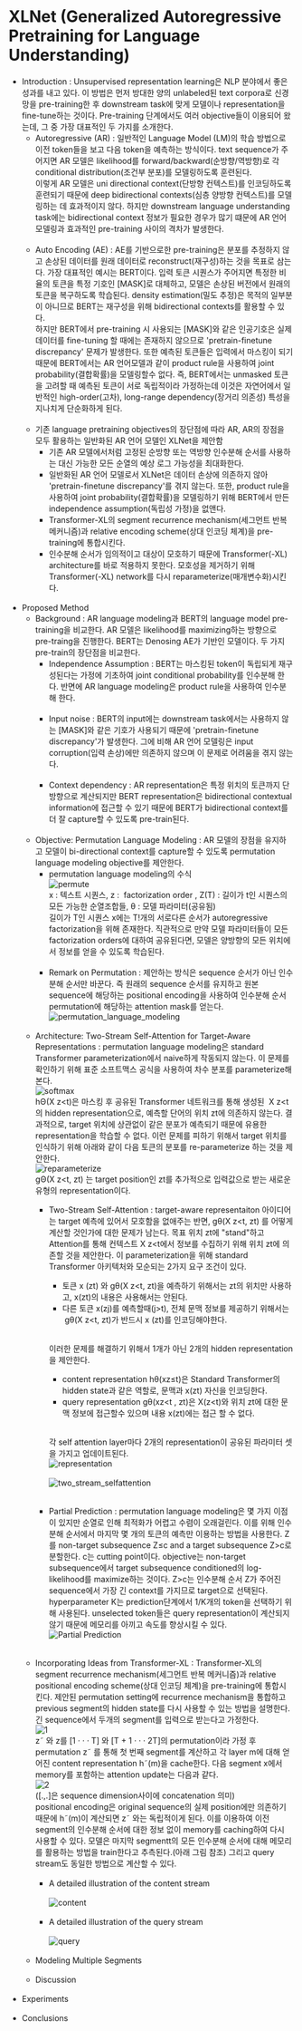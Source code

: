 # XLNet (Generalized Autoregressive Pretraining for Language Understanding)

- Introduction : Unsupervised representation learning은 NLP 분야에서 좋은 성과를 내고 있다. 이 방법은 먼저 방대한 양의 unlabeled된 text corpora로 신경망을 pre-training한 후 downstream task에 맞게 모델이나 representation을 fine-tune하는 것이다. Pre-training 단계에서도 여러 objective들이 이용되어 왔는데, 그 중 가장 대표적인 두 가지를 소개한다.
  - Autoregressive (AR) : 일반적인 Language Model (LM)의 학습 방법으로 이전 token들을 보고 다음 token을 예측하는 방식이다. text sequence가 주어지면 AR 모델은 likelihood를 forward/backward(순방향/역방향)로 각 conditional distribution(조건부 분포)를 모델링하도록 훈련된다.<br>
  이렇게 AR 모델은 uni directional context(단방향 컨텍스트)를 인코딩하도록 훈련되기 때문에 deep bidirectional contexts(심층 양방향 컨텍스트)를 모델링하는 데 효과적이지 않다. 하지만 downstream language understanding task에는 bidirectional context 정보가 필요한 경우가 많기 떄문에 AR 언어 모델링과 효과적인 pre-training 사이의 격차가 발생한다.
  <br><br>
  - Auto Encoding (AE) : AE를 기반으로한 pre-training은 분포를 추정하지 않고 손상된 데이터를 원래 데이터로 reconstruct(재구성)하는 것을 목표로 삼는다. 가장 대표적인 예시는 BERT이다. 입력 토큰 시퀀스가 주어지면 특정한 비율의 토큰을 특정 기호인 [MASK]로 대체하고, 모델은 손상된 버전에서 원래의 토큰을 복구하도록 학습된다. density estimation(밀도 추정)은 목적의 일부분이 아니므로 BERT는 재구성을 위해 bidirectional contexts를 활용할 수 있다.<br>
  하지만 BERT에서 pre-training 시 사용되는 [MASK]와 같은 인공기호은 실제 데이터를 fine-tuning 할 때에는 존재하지 않으므로 'pretrain-finetune discrepancy' 문제가 발생한다. 또한 예측된 토큰들은 입력에서 마스킹이 되기 때문에 BERT에서는 AR 언어모델과 같이 product rule을 사용하여 joint probability(결합확률)을 모델링할수 없다. 
  즉, BERT에서는 unmasked 토큰을 고려할 때 예측된 토큰이 서로 독립적이라 가정하는데 이것은 자연어에서 일반적인 high-order(고차), long-range dependency(장거리 의존성) 특성을 지나치게 단순화하게 된다.
  <br><br>
  - 기존 language pretraining objectives의 장단점에 따라 AR, AR의 장점을 모두 활용하는 일반화된 AR 언어 모델인 XLNet을 제안함
    - 기존 AR 모델에서처럼 고정된 순방향 또는 역방향 인수분해 순서를 사용하는 대신 가능한 모든 순열의 예상 로그 가능성을 최대화한다.
    - 일반화된 AR 언어 모델로서 XLNet은 데이터 손상에 의존하지 않아 'pretrain-finetune discrepancy'를 겪지 않는다. 또한, product rule을 사용하여 joint probability(결합확률)을 모델링하기 위해 BERT에서 만든 independence assumption(독립성 가정)을 없앤다.
    - Transformer-XL의 segment recurrence mechanism(세그먼트 반복 메커니즘)과 relative encoding scheme(상대 인코딩 체계)을 pre-training에 통합시킨다.
    - 인수분해 순서가 임의적이고 대상이 모호하기 때문에 Transformer(-XL) architecture를 바로 적용하지 못한다. 모호성을 제거하기 위해 Transformer(-XL) network를 다시 reparameterize(매개변수화)시킨다.
<br><br>
- Proposed Method
  - Background : AR language modeling과 BERT의 language model pre-training을 비교한다. AR 모델은 likelihood를 maximizing하는 방향으로 pre-traing을 진행한다. BERT는 Denosing AE가 기반인 모델이다. 두 가지 pre-train의 장단점을 비교한다. 
    - Independence Assumption : BERT는 마스킹된 token이 독립되게 재구성된다는 가정에 기초하여 joint conditional probability를 인수분해 한다. 반면에 AR language modeling은 product rule을 사용하여 인수분해 한다.
    <br><br>
    - Input noise : BERT의 input에는 downstream task에서는 사용하지 않는 [MASK]와 같은 기호가 사용되기 때문에 'pretrain-finetune discrepancy'가 발생한다. 그에 비해 AR 언어 모델링은 input corruption(입력 손상)에만 의존하지 않으며 이 문제로 어려움을 겪지 않는다.
    <br><br>
    - Context dependency : AR representation은 특정 위치의 토큰까지 단방향으로 계산되지만 BERT representation은 bidirectional contextual information에 접근할 수 있기 때문에 BERT가 bidirectional context를 더 잘 capture할 수 있도록 pre-train된다.
  <br><br>
  - Objective: Permutation Language Modeling : AR 모델의 장점을 유지하고 모델이 bi-directional context를 capture할 수 있도록 permutation language modeling objective를 제안한다.
    - permutation language modeling의 수식<br>
    ![permute](https://user-images.githubusercontent.com/86700191/188071252-7d7e9fae-9f35-4b7a-b768-3ac04d4d8761.PNG) <br>
    x : 텍스트 시퀀스, z :  factorization order , Z(T) : 길이가 t인 시퀀스의 모든 가능한 순열조합들, θ : 모델 파라미터(공유됨)  <br>
    길이가 T인 시퀀스 x에는 T!개의 서로다른 순서가 autoregressive factorization을 위해 존재한다. 직관적으로 만약 모델 파라미터들이 모든 factorization orders에 대하여 공유된다면, 모델은 양방향의 모든 위치에서 정보를 얻을 수 있도록 학습된다.
    <br><br>
    - Remark on Permutation : 제안하는 방식은 sequence 순서가 아닌 인수분해 순서만 바꾼다. 즉 원래의 sequence 순서를 유지하고 원본 sequence에 해당하는 positional encoding을 사용하여 인수분해 순서 permutation에 해당하는 attention mask를 얻는다. <br>
    ![permutation_language_modeling](https://user-images.githubusercontent.com/86700191/188073268-09536c2d-78b9-4372-85ea-965a2f07b519.PNG)
  <br><br>
  - Architecture: Two-Stream Self-Attention for Target-Aware Representations : permutation language modeling은 standard Transformer parameterization에서 naive하게 작동되지 않는다. 이 문제를 확인하기 위해 표준 소프트맥스 공식을 사용하여 차수 분포를 parameterize해본다. <br>
  ![softmax](https://user-images.githubusercontent.com/86700191/188366768-a4aae51a-577f-4061-867c-03cb40babc72.png) <br>
  hΘ(X z<t)은 마스킹 후 공유된 Transformer 네트워크를 통해 생성된  X z<t의 hidden representation으로, 예측할 단어의 위치 zt에 의존하지 않는다. 결과적으로, target 위치에 상관없이 같은 분포가 예측되기 때문에 유용한 representation을 학습할 수 없다. 이런 문제를 피하기 위해서 target 위치를 인식하기 위해 아래와 같이 다음 토큰의 분포를 re-parameterize 하는 것을 제안한다. <br>
  ![reparameterize](https://user-images.githubusercontent.com/86700191/188367043-5ddf154a-4f4b-496f-8995-f9c8d5d64086.PNG) <br>
  gΘ(X z<t, zt) 는 target position인 zt를 추가적으로 입력값으로 받는 새로운 유형의 representation이다.
    - Two-Stream Self-Attention : target-aware representaiton 아이디어는 target 예측에 있어서 모호함을 없애주는 반면, gθ(X z<t, zt) 를 어떻게 계산할 것인가에 대한 문제가 남는다. 목표 위치 zt에 "stand"하고 Attention를 통해 컨텍스트 X z<t에서 정보를 수집하기 위해 위치 zt에 의존할 것을 제안한다. 이 parameterization을 위해  standard Transformer 아키텍처와 모순되는 2가지 요구 조건이 있다. <br>
      - 토큰 x (zt) 와 gθ(X z<t, zt)을 예측하기 위해서는 zt의 위치만 사용하고, x(zt)의 내용은 사용해서는 안된다.
      - 다른 토큰 x(zj)를 예측할때(j>t), 전체 문맥 정보를 제공하기 위해서는  gθ(X z<t, zt)가 반드시 x (zt)를 인코딩해야한다. <br><br>

      이러한 문제를 해결하기 위해서 1개가 아닌 2개의 hidden representation을 제안한다.
      - content representation hθ(xz≤t)은 Standard Transformer의 hidden state과 같은 역할로, 문맥과 x(zt) 자신을 인코딩한다.
      - query representation gθ(xz<t , zt)은 X(z<t)와 위치 zt에 대한 문맥 정보에 접근할수 있으며 내용 x(zt)에는 접근 할 수 없다. <br><br>
    
      각 self attention layer마다 2개의 representation이 공유된 파라미터 셋을 가지고 업데이트된다. <br>
      ![representation](https://user-images.githubusercontent.com/86700191/188372347-b0625644-c017-4962-a4af-8cd7ecf208e4.PNG) <br><br>
      ![two_stream_selfattention](https://user-images.githubusercontent.com/86700191/188372248-72205696-b04b-4fa6-89a0-40d780d2cd5b.png) <br><br>
    - Partial Prediction : permutation language modeling은 몇 가지 이점이 있지만 순열로 인해 최적화가 어렵고 수렴이 오래걸린다. 이를 위해 인수분해 순서에서 마지막 몇 개의 토큰의 예측만 이용하는 방법을 사용한다. Z를 non-target subsequence Z≤c and a target subsequence Z>c로 분할한다. c는 cutting point이다.
    objective는 non-target subsequence에서 target subsequence conditioned의 log-likelihood를 maximize하는 것이다. Z>c는 인수분해 순서 Z가 주어진 sequence에서 가장 긴 context를 가지므로 target으로 선택된다. hyperparameter K는 prediction단계에서 1/K개의 token을 선택하기 위해 사용된다. unselected token들은 query representation이 계산되지 않기 때문에 메모리를 아끼고 속도를 향상시킬 수 있다.<br>
    ![Partial Prediction](https://user-images.githubusercontent.com/86700191/188594117-ec5f3326-0bb9-4e0b-a67a-e1dd7a8ab2b5.PNG)
  <br><br>
  - Incorporating Ideas from Transformer-XL : Transformer-XL의 segment recurrence mechanism(세그먼트 반복 메커니즘)과 relative positional encoding scheme(상대 인코딩 체계)을 pre-training에 통합시킨다. 
  제안된 permutation setting에 recurrence mechanism을 통합하고 previous segment의 hidden state를 다시 사용할 수 있는 방법을 설명한다. 긴 sequence에서 두개의 segment를 입력으로 받는다고 가정한다.<br>
  ![1](https://user-images.githubusercontent.com/86700191/188584205-c01ffe9c-7020-4f9e-8d92-6236e788b9fd.PNG) <br>
  z˜ 와 z를 [1 · · · T] 와 [T + 1 · · · 2T]의 permutation이라 가정 후 permutation z˜ 를 통해 첫 번째 segment를 계산하고 각 layer m에 대해 얻어진 content representation h˜(m)을 cache한다. 다음 segment x에서 memory를 포함하는 attention update는 다음과 같다.<br>
  ![2](https://user-images.githubusercontent.com/86700191/188584212-0b6e3577-4b3c-440e-a411-25e02fa6c838.PNG) <br> ([.,.]은 sequence dimension사이에 concatenation 의미) <br>
   positional encoding은 original sequence의 실제 position에만 의존하기 때문에 h˜(m)이 계산되면 z˜ 와는 독립적이게 된다. 이를 이용하여 이전 segment의 인수분해 순서에 대한 정보 없이 memory를 caching하여 다시 사용할 수 있다. 모델은 마지막 segmentt의 모든 인수분해 순서에 대해 메모리를 활용하는 방법을 train한다고 추측된다.(아래 그림 참조)
  그리고 query stream도 동일한 방법으로 계산할 수 있다.
  <br><br>
    - A detailed illustration of the content stream <br><br>
    ![content](https://user-images.githubusercontent.com/86700191/188372847-80c94e06-ed74-4405-8181-55b59e537b3b.png) 
    <br><br>
    - A detailed illustration of the query stream <br><br>
    ![query](https://user-images.githubusercontent.com/86700191/188372852-98ce7e91-6ff5-4b40-998a-e7678eab09b6.png)
    <br><br>
  - Modeling Multiple Segments
  <br><br>
  - Discussion
<br><br>
- Experiments
<br><br>
- Conclusions
